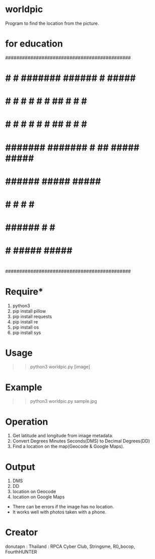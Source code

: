 # worldpic
Program to find the location from the picture.
# for education

#############################################
#                                           #
#  #     #  #######  ######  #      #####   #
#  #  #  #  #     #  #   ##  #      #    #  #
#  #  #  #  #     #  # ##    #      #    #  #
#  #######  #######  #   ##  #####  #####   #
#                                           #
#           ######   #####   #####          #
#           #     #    #    #               #
#           ######     #    #               #
#           #        #####   #####          #
#                                           #
#############################################

# Require*
1. python3
2. pip install pillow
3. pip install requests
4. pip install re
5. pip install os
6. pip install sys

# Usage
>> python3 worldpic.py [image]

# Example
>> python3 worldpic.py sample.jpg

# Operation
1. Get latitude and longitude from image metadata.
2. Convert Degrees Minutes Seconds(DMS) to Decimal Degrees(DD)
3. Find a location on the map(Geocode & Google Maps).

# Output
1. DMS
2. DD
3. location on Geocode
4. location on Google Maps

- There can be errors if the image has no location.
- It works well with photos taken with a phone.

# Creator
donutapn : Thailand : RPCA Cyber Club, Stringsme, R0_bocop, FourthHUNTER
